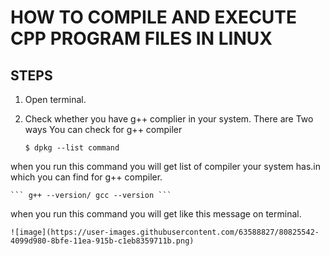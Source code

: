 # **HOW TO COMPILE AND EXECUTE CPP PROGRAM FILES IN LINUX**

## STEPS
1. Open terminal.
2. Check whether you have g++ complier in your system.
There are Two ways You can check for g++ compiler

	``` $ dpkg --list command ```
  
  when you run this command you will get list of compiler your system has.in which you can find for g++ compiler.
  
	``` g++ --version/ gcc --version ```
  
  when you run this command you will get like this message on terminal.
    
    ![image](https://user-images.githubusercontent.com/63588827/80825542-4099d980-8bfe-11ea-915b-c1eb8359711b.png)

